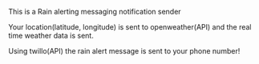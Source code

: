 This is a Rain alerting messaging notification sender

Your location(latitude, longitude) is sent to openweather(API) and the real time weather data is sent.

Using twillo(API) the rain alert message is sent to your phone number!

